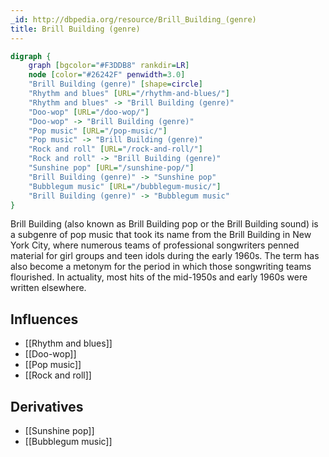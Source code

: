 ```yaml
---
_id: http://dbpedia.org/resource/Brill_Building_(genre)
title: Brill Building (genre)
---
```


```dot
digraph {
	graph [bgcolor="#F3DDB8" rankdir=LR]
	node [color="#26242F" penwidth=3.0]
	"Brill Building (genre)" [shape=circle]
	"Rhythm and blues" [URL="/rhythm-and-blues/"]
	"Rhythm and blues" -> "Brill Building (genre)"
	"Doo-wop" [URL="/doo-wop/"]
	"Doo-wop" -> "Brill Building (genre)"
	"Pop music" [URL="/pop-music/"]
	"Pop music" -> "Brill Building (genre)"
	"Rock and roll" [URL="/rock-and-roll/"]
	"Rock and roll" -> "Brill Building (genre)"
	"Sunshine pop" [URL="/sunshine-pop/"]
	"Brill Building (genre)" -> "Sunshine pop"
	"Bubblegum music" [URL="/bubblegum-music/"]
	"Brill Building (genre)" -> "Bubblegum music"
}
```

Brill Building (also known as Brill Building pop or the Brill Building sound) is a subgenre of pop music that took its name from the Brill Building in New York City, where numerous teams of professional songwriters penned material for girl groups and teen idols during the early 1960s. The term has also become a metonym for the period in which those songwriting teams flourished. In actuality, most hits of the mid-1950s and early 1960s were written elsewhere.

## Influences
- [[Rhythm and blues]]
- [[Doo-wop]]
- [[Pop music]]
- [[Rock and roll]]

## Derivatives
- [[Sunshine pop]]
- [[Bubblegum music]]

